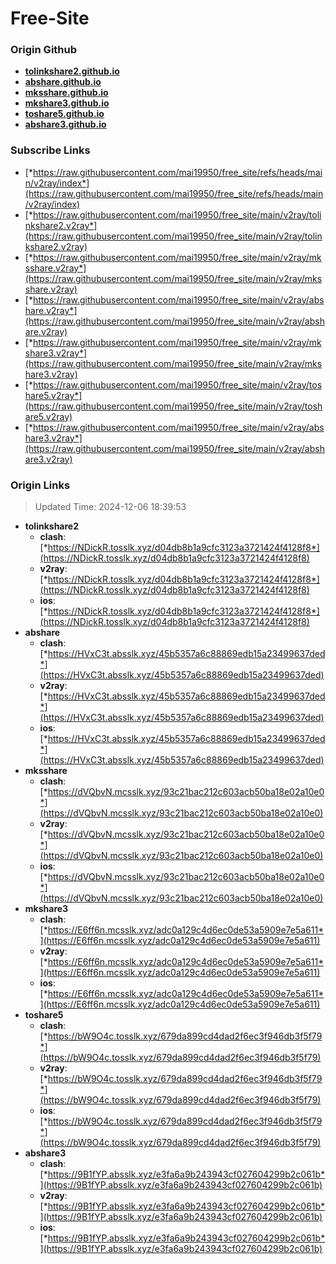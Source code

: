 # Free-Site

### Origin Github

- [**tolinkshare2.github.io**](https://github.com/tolinkshare2/tolinkshare2.github.io)
- [**abshare.github.io**](https://github.com/abshare/abshare.github.io)
- [**mksshare.github.io**](https://github.com/mksshare/mksshare.github.io)
- [**mkshare3.github.io**](https://github.com/mkshare3/mkshare3.github.io)
- [**toshare5.github.io**](https://github.com/toshare5/toshare5.github.io)
- [**abshare3.github.io**](https://github.com/abshare3/abshare3.github.io)

### Subscribe Links

- [*https://raw.githubusercontent.com/mai19950/free_site/refs/heads/main/v2ray/index*](https://raw.githubusercontent.com/mai19950/free_site/refs/heads/main/v2ray/index)
- [*https://raw.githubusercontent.com/mai19950/free_site/main/v2ray/tolinkshare2.v2ray*](https://raw.githubusercontent.com/mai19950/free_site/main/v2ray/tolinkshare2.v2ray)
- [*https://raw.githubusercontent.com/mai19950/free_site/main/v2ray/mksshare.v2ray*](https://raw.githubusercontent.com/mai19950/free_site/main/v2ray/mksshare.v2ray)
- [*https://raw.githubusercontent.com/mai19950/free_site/main/v2ray/abshare.v2ray*](https://raw.githubusercontent.com/mai19950/free_site/main/v2ray/abshare.v2ray)
- [*https://raw.githubusercontent.com/mai19950/free_site/main/v2ray/mkshare3.v2ray*](https://raw.githubusercontent.com/mai19950/free_site/main/v2ray/mkshare3.v2ray)
- [*https://raw.githubusercontent.com/mai19950/free_site/main/v2ray/toshare5.v2ray*](https://raw.githubusercontent.com/mai19950/free_site/main/v2ray/toshare5.v2ray)
- [*https://raw.githubusercontent.com/mai19950/free_site/main/v2ray/abshare3.v2ray*](https://raw.githubusercontent.com/mai19950/free_site/main/v2ray/abshare3.v2ray)

### Origin Links

> Updated Time: 2024-12-06 18:39:53

- **tolinkshare2**
  - **clash**: [*https://NDickR.tosslk.xyz/d04db8b1a9cfc3123a3721424f4128f8*](https://NDickR.tosslk.xyz/d04db8b1a9cfc3123a3721424f4128f8)
  - **v2ray**: [*https://NDickR.tosslk.xyz/d04db8b1a9cfc3123a3721424f4128f8*](https://NDickR.tosslk.xyz/d04db8b1a9cfc3123a3721424f4128f8)
  - **ios**: [*https://NDickR.tosslk.xyz/d04db8b1a9cfc3123a3721424f4128f8*](https://NDickR.tosslk.xyz/d04db8b1a9cfc3123a3721424f4128f8)
- **abshare**
  - **clash**: [*https://HVxC3t.absslk.xyz/45b5357a6c88869edb15a23499637ded*](https://HVxC3t.absslk.xyz/45b5357a6c88869edb15a23499637ded)
  - **v2ray**: [*https://HVxC3t.absslk.xyz/45b5357a6c88869edb15a23499637ded*](https://HVxC3t.absslk.xyz/45b5357a6c88869edb15a23499637ded)
  - **ios**: [*https://HVxC3t.absslk.xyz/45b5357a6c88869edb15a23499637ded*](https://HVxC3t.absslk.xyz/45b5357a6c88869edb15a23499637ded)
- **mksshare**
  - **clash**: [*https://dVQbvN.mcsslk.xyz/93c21bac212c603acb50ba18e02a10e0*](https://dVQbvN.mcsslk.xyz/93c21bac212c603acb50ba18e02a10e0)
  - **v2ray**: [*https://dVQbvN.mcsslk.xyz/93c21bac212c603acb50ba18e02a10e0*](https://dVQbvN.mcsslk.xyz/93c21bac212c603acb50ba18e02a10e0)
  - **ios**: [*https://dVQbvN.mcsslk.xyz/93c21bac212c603acb50ba18e02a10e0*](https://dVQbvN.mcsslk.xyz/93c21bac212c603acb50ba18e02a10e0)
- **mkshare3**
  - **clash**: [*https://E6ff6n.mcsslk.xyz/adc0a129c4d6ec0de53a5909e7e5a611*](https://E6ff6n.mcsslk.xyz/adc0a129c4d6ec0de53a5909e7e5a611)
  - **v2ray**: [*https://E6ff6n.mcsslk.xyz/adc0a129c4d6ec0de53a5909e7e5a611*](https://E6ff6n.mcsslk.xyz/adc0a129c4d6ec0de53a5909e7e5a611)
  - **ios**: [*https://E6ff6n.mcsslk.xyz/adc0a129c4d6ec0de53a5909e7e5a611*](https://E6ff6n.mcsslk.xyz/adc0a129c4d6ec0de53a5909e7e5a611)
- **toshare5**
  - **clash**: [*https://bW9O4c.tosslk.xyz/679da899cd4dad2f6ec3f946db3f5f79*](https://bW9O4c.tosslk.xyz/679da899cd4dad2f6ec3f946db3f5f79)
  - **v2ray**: [*https://bW9O4c.tosslk.xyz/679da899cd4dad2f6ec3f946db3f5f79*](https://bW9O4c.tosslk.xyz/679da899cd4dad2f6ec3f946db3f5f79)
  - **ios**: [*https://bW9O4c.tosslk.xyz/679da899cd4dad2f6ec3f946db3f5f79*](https://bW9O4c.tosslk.xyz/679da899cd4dad2f6ec3f946db3f5f79)
- **abshare3**
  - **clash**: [*https://9B1fYP.absslk.xyz/e3fa6a9b243943cf027604299b2c061b*](https://9B1fYP.absslk.xyz/e3fa6a9b243943cf027604299b2c061b)
  - **v2ray**: [*https://9B1fYP.absslk.xyz/e3fa6a9b243943cf027604299b2c061b*](https://9B1fYP.absslk.xyz/e3fa6a9b243943cf027604299b2c061b)
  - **ios**: [*https://9B1fYP.absslk.xyz/e3fa6a9b243943cf027604299b2c061b*](https://9B1fYP.absslk.xyz/e3fa6a9b243943cf027604299b2c061b)
